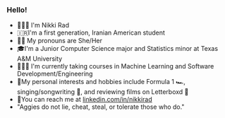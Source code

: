 ### Hello!
- 🙋🏻‍♀️ I'm Nikki Rad
- 🇮🇷I'm a first generation, Iranian American student
- 👩🏻 My pronouns are She/Her
- 🎓I'm a Junior Computer Science major and Statistics minor at Texas A&M University
- 👩🏻‍💻 I'm currently taking courses in Machine Learning and Software Development/Engineering
- 🤍My personal interests and hobbies include Formula 1 🏎, singing/songwriting 🎤, and reviewing films on Letterboxd 🎥
- 💬You can reach me at [linkedin.com/in/nikkirad](https://www.linkedin.com/in/nikkirad/)
- "Aggies do not lie, cheat, steal, or tolerate those who do."




<!--
**nikkirad/nikkirad** is a ✨ _special_ ✨ repository because its `README.md` (this file) appears on your GitHub profile.

Here are some ideas to get you started:

- 🔭 I’m currently working on ...
- 🌱 I’m currently learning ...
- 👯 I’m looking to collaborate on ...
- 🤔 I’m looking for help with ...
- 💬 Ask me about ...
- 📫 How to reach me: ...
- 😄 Pronouns: ...
- ⚡ Fun fact: ...
-->
